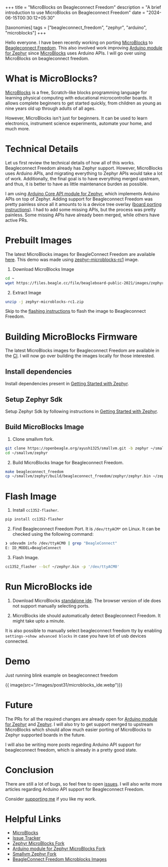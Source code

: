 +++
title = "MicroBlocks on Beagleconnect Freedom"
description = "A brief introduction to use MicroBlocks on Beagleconnect Freedom"
date = "2024-06-15T00:30:12+05:30"

[taxonomies]
tags = ["beagleconnect_freedom", "zephyr", "arduino", "microblocks"]
+++

Hello everyone. I have been recently working on porting [MicroBlocks](https://microblocks.fun/) to [Beagleconnect Freedom](https://www.beagleboard.org/boards/beagleconnect-freedom). This also involved work improving [Arduino module for Zephyr](https://github.com/zephyrproject-rtos/gsoc-2022-arduino-core) since [MicroBlocks](https://microblocks.fun/) uses Arduino APIs. I will go over using MicroBlocks on beagleconnect freedom.

<!-- more -->

# What is MicroBlocks?

[MicroBlocks](https://microblocks.fun/) is a free, Scratch-like blocks programming language for learning physical computing with educational microcontroller boards. It allows complete beginners to get started quickly, from children as young as nine years old up through adults of all ages.

However, MicroBlocks isn't just for beginners. It can be used to learn electronics, instrument science experiments, automate your home, and much more.

# Technical Details

Let us first review the technical details of how all of this works. Beagleconnect Freedom already has Zephyr support. However, MicroBlocks uses Arduino APIs, and migrating everything to Zephyr APIs would take a lot of work. Additionally, the final goal is to have everything merged upstream, and thus, it is better to have as little maintenance burden as possible.

I am using [Arduino Core API module for Zephyr](https://github.com/zephyrproject-rtos/gsoc-2022-arduino-core), which implements Arduino APIs on top of Zephyr. Adding support for Beagleconnect Freedom was pretty painless since all it amounts to is a device tree overlay ([board porting instructions](https://github.com/zephyrproject-rtos/gsoc-2022-arduino-core/blob/next/documentation/variants.md)). I had to add some missing APIs, but the process was pretty painless. Some missing APIs have already been merged, while others have active PRs.

# Prebuilt Images

The latest MicroBlocks images for BeagleConnect Freedom are available [here](https://www.beagleboard.org/distros). This demo was made using [zephyr-microblocks-rc1](https://files.beagle.cc/file/beagleboard-public-2021/images/zephyr-microblocks-rc1.zip) image.

1. Download MicroBlocks Image

```bash
cd ~
wget https://files.beagle.cc/file/beagleboard-public-2021/images/zephyr-microblocks-rc1.zip
```

2. Extract Image

```bash
unzip -j zephyr-microblocks-rc1.zip
```

Skip to the [flashing instructions](#flash-image) to flash the image to Beagleconnect Freedom.

# Building MicroBlocks Firmware

The latest MicroBlocks images for Beagleconnect Freedom are available in the [CI](https://openbeagle.org/ayush1325/zephyr/-/artifacts). I will now go over building the images locally for those interested.

## Install dependencies

Install dependencies present in [Getting Started with Zephyr](https://docs.zephyrproject.org/latest/develop/getting_started/index.html).

## Setup Zephyr Sdk

Setup Zephyr Sdk by following instructions in [Getting Started with Zephyr](https://docs.zephyrproject.org/latest/develop/getting_started/index.html).

## Build MicroBlocks Image

1. Clone smallvm fork.

```bash
git clone https://openbeagle.org/ayush1325/smallvm.git -b zephyr ~/smallvm
cd ~/smallvm/zephyr
```

2. Build MicroBlocks Image for Beagleconnect Freedom.

```bash
make beagleconnect_freedom
cp ~/smallvm/zephyr/build/beagleconnect_freedom/zephyr/zephyr.bin ~/zephyr.bin
```

# Flash Image

1. Install `cc1352-flasher`.

```bash
pip install cc1352-flasher
```

2. Find Beagleconnect Freedom Port. It is `/dev/ttyACM*` on Linux. It can be checked using the following command:

```bash
❯ udevadm info /dev/ttyACM0 | grep "BeagleConnect"
E: ID_MODEL=BeagleConnect
```

3. Flash Image.

```bash
cc1352_flasher --bcf ~/zephyr.bin -p '/dev/ttyACM0'
```

# Run MicroBlocks ide

1. Download MicroBlocks [standalone ide](https://microblocks.fun/download). The browser version of ide does not support manually selecting ports.

2. MicroBlocks ide should automatically detect Beagleconnect Freedom. It might take upto a minute.

It is also possible to manually select beagleconnect freedom tty by enabling `settings->show advanced blocks` in case you have lot of usb devices connected.

# Demo

Just running blink example on beagleconnect freedom

{{ image(src="/images/post31/microblocks_ide.webp")}}

# Future

The PRs for all the required changes are already open for [Arduino module for Zephyr](https://github.com/zephyrproject-rtos/gsoc-2022-arduino-core) and [Zephyr](https://www.zephyrproject.org/). I will also try to get support merged to upstream MicroBlocks which should allow much easier porting of MicroBlocks to Zephyr supported boards in the future.

I will also be writing more posts regarding Arduino API support for beagleconnect freedom, which is already in a pretty good state.

# Conclusion
There are still a lot of bugs, so feel free to open [issues](https://openbeagle.org/ayush1325/smallvm/-/issues). I will also write more articles regarding Arduino API support for Beagleconnect Freedom.

Consider [supporting me](@/pages/about.md) if you like my work.

# Helpful Links
- [MicroBlocks](https://microblocks.fun/)
- [Issue Tracker](https://openbeagle.org/ayush1325/smallvm/-/issues)
- [Zephyr MicroBlocks Fork](https://openbeagle.org/ayush1325/zephyr/-/tree/microblocks?ref_type=heads)
- [Arduino module for Zephyr MicroBlocks Fork](https://github.com/Ayush1325/gsoc-2022-arduino-core/tree/microblocks)
- [Smallvm Zephyr Fork](https://openbeagle.org/ayush1325/smallvm/-/tree/zephyr?ref_type=heads)
- [BeagleConnect Freedom Microblocks Images](https://www.beagleboard.org/distros)
